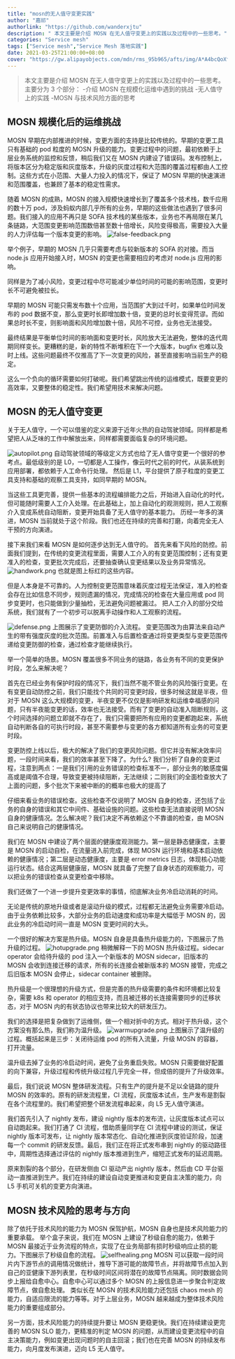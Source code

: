 ```yaml
---
title: "mosn的无人值守变更实践"
author: "嘉祁"
authorlink: "https://github.com/wanderxjtu"
description: " 本文主要是介绍 MOSN 在无人值守变更上的实践以及过程中的一些思考。"
categories: "Service mesh"
tags: ["Service mesh","Service Mesh 落地实践"]
date: 2021-03-25T21:00:00+08:00
cover: "https://gw.alipayobjects.com/mdn/rms_95b965/afts/img/A*A4bcQoXf5ZkAAAAAAAAAAAAAARQnAQ"
---
```


> 本文主要是介绍 MOSN 在无人值守变更上的实践以及过程中的一些思考。主要分为 3 个部分：
-介绍 MOSN 在规模化运维中遇到的挑战
-无人值守上的实践
-MOSN 与技术风险方面的思考

## MOSN 规模化后的运维挑战

MOSN 早期在内部推进的时候，变更方面的支持是比较传统的。早期的变更工具只有基础的 pod 粒度的 MOSN 升级的能力。变更过程中的问题，最初依赖于上层业务系统的监控和反馈，稍后我们又在 MOSN 内建设了错误码。发布控制上，将版本区分为稳定版和灰度版本，升级的灰度过程和大范围的覆盖过程都由人工控制。这些方式在小范围、大量人力投入的情况下，保证了 MOSN 早期的快速演进和范围覆盖，也兼顾了基本的稳定性需求。

随着 MOSN 的成熟，MOSN 的接入规模快速增长到了覆盖多个技术栈，数千应用的数十万 pod，涉及蚂蚁内部几乎所有的业务，早期的这些做法也遇到了很多问题。我们接入的应用不再只是 SOFA 技术栈的某些版本，业务也不再局限在某几条链路，大范围变更影响范围数倍甚至数十倍增长，风险变得极高，需要投入大量的人力评估每一个版本变更的影响。
![false-feedback.png](https://gw.alipayobjects.com/mdn/rms_95b965/afts/img/A*lVnfSJ1xP34AAAAAAAAAAAAAARQnAQ)

举个例子，早期的 MOSN 几乎只需要考虑与较新版本的 SOFA 的对接。而当 node.js 应用开始接入时，MOSN 的变更也需要相应的考虑对 node.js 应用的影响。

同样是为了减小风险，变更过程中尽可能减少单位时间的可能的影响范围，变更时长不可避免被拉长。

早期的 MOSN 可能只需发布数十个应用，当范围扩大到过千时，如果单位时间发布的 pod 数据不变，那么变更时长即增加数十倍，变更的总时长变得荒谬。而如果总时长不变，则影响面和风险增加数十倍，风险不可控，业务也无法接受。

最终结果是平衡单位时间的影响面和变更时长，风险放大无法避免，整体的迭代周期同样变长。更糟糕的是，新的特性不断堆积在下一个大版本，bugfix 也难以及时上线。这些问题最终不仅推高了下一次变更的风险，甚至直接影响当前生产的稳定。

这么一个负向的循环需要如何打破呢。我们希望跳出传统的运维模式，既要变更的高效率，又要整体的稳定性。我们希望用技术来解决问题。

## MOSN 的无人值守变更

关于无人值守，一个可以借鉴的定义来源于近年火热的自动驾驶领域。同样都是希望把人从乏味的工作中解放出来，同样都需要面临复杂的环境问题。

![autopilot.png](https://gw.alipayobjects.com/mdn/rms_95b965/afts/img/A*Wl3MR6vlexYAAAAAAAAAAAAAARQnAQ)
自动驾驶领域的等级定义方式也给了无人值守变更一个很好的参考点。最低级别的是 L0，一切都是人工操作，像云时代之前的时代，从装系统到应用部署，都依赖于人工命令行处理。
然后是 L1，平台提供了原子粒度的变更工具支持和基础的观察工具支持，如同早期的 MOSN。

当这些工具更完善，提供一些基本的流程编排能力之后，开始进入自动化的时代，但可能随时需要人工介入处理。在此基础上，加上自动化的观测规则，把人工观察介入变成系统自动阻断，变更开始具备了无人值守的基本能力。
历经一年多的演进，MOSN 当前就处于这个阶段。我们也还在持续的完善和打磨，向着完全无人干预的方向演进。

接下来我们来看 MOSN 是如何逐步达到无人值守的。
首先来看下风险的防控。前面我们提到，在传统的变更流程里面，需要人工介入的有变更范围控制；还有变更准入的检查，变更批次完成后，还要抽查确认变更结果以及业务异常情况。
![handwork.png](https://gw.alipayobjects.com/mdn/rms_95b965/afts/img/A*zMF9SZlKvxYAAAAAAAAAAAAAARQnAQ)
也就是图上标红的这些内容。

但是人本身是不可靠的。人为控制变更范围意味着灰度过程无法保证，准入的检查会存在比如信息不同步，规则遗漏的情况，完成情况的检查在大量应用或 pod 同步变更时，也只能做到少量抽检，无法避免问题被漏过。
把人工介入的部分交给系统，我们就有了一个初步可以脱离手动操作和人工观察的流程。

![defense.png](https://gw.alipayobjects.com/mdn/rms_95b965/afts/img/A*EDy9QI5AtHEAAAAAAAAAAAAAARQnAQ)
上图展示了变更防御的介入流程。
变更范围改为由算法来自动产生的带有强度灰度的批次范围。前置准入与后置检查通过将变更类型与变更范围传递给变更防御的检查，通过检查才能继续执行。

举一个简单的场景。MOSN 覆盖很多不同业务的链路，各业务有不同的变更保护时段，怎么来解决呢？

首先在已经业务有保护时段的情况下，我们当然不能不管业务的风险强行变更。在有变更自动防控之前，我们只能找个共同的可变更时段，很多时候这就是半夜，但对于 MOSN 这么大规模的变更，半夜变更不仅仅是影响研发和运维幸福感的问题，只有半夜能变更的话，效率也无法接受。而有了变更的自动准入阻断规则，这个时间选择的问题立即就不存在了，我们只需要把所有应用的变更都跑起来，系统自动判断各自的可执行时段，甚至不需要参与变更的各方都知道所有业务的可变更时段。

变更防控上线以后，极大的解决了我们的变更风险问题。但它并没有解决效率问题，一段时间来看，我们的效率甚至下降了。为什么?
我们分析了自身的变更过程，注意到两点：一是我们引用的业务错误的检查标准不一，部分业务的敏感度偏高或是阈值不合理，导致变更被持续阻断，无法继续；二则我们的全面检查放大了上面的问题，多个批次下来被中断的的概率也极大的提高了

仔细来看业务的错误检查。这些检查不仅说明了 MOSN 自身的检查，还包括了业务的自身的错误和其它中间件、基础设施的问题。这些检查无法直接说明 MOSN 自身的健康情况。怎么解决呢？我们决定不再依赖这个不靠谱的检查，由 MOSN 自己来说明自己的健康情况。

我们在 MOSN 中建设了两个层面的健康度观测能力。第一层是静态健康度，主要是 MOSN 的启动自检，在流量进入前完成，体现 MOSN 运行环境和基本启动依赖的健康情况；第二层是动态健康度，主要是 error metrics 日志，体现核心功能运行状态。结合这两层健康层，MOSN 就具备了完整了自身状态的观察能力，可以把业务的错误检查从变更检查中移除。

我们还做了一个进一步提升变更效率的事情，彻底解决业务冷启动消耗的时间。

无论是传统的原地升级或者是滚动升级的模式，过程都无法避免业务需要冷启动。由于业务依赖比较多，大部分业务的启动速度和成功率是大幅低于 MOSN 的，因此业务的冷启动时间一直是 MOSN 变更时间的大头。

一个很好的解决方案是热升级。MOSN 自身是具备热升级能力的，下图展示了热升级的过程。
![hotupgrade.png](https://gw.alipayobjects.com/mdn/rms_95b965/afts/img/A*ZEY1RrfKFA4AAAAAAAAAAAAAARQnAQ)
稍微解释一下的 MOSN 热升级过程。sidecar operator 会给待升级的 pod 注入一个新版本的 MOSN sidecar，旧版本的 MOSN 会收到连接迁移的请求，所有的长连接会被新版本的 MOSN 接管，完成之后旧版本 MOSN 会停止，sidecar container 被删除。

热升级是一个很理想的升级方式，但是完善的热升级需要的条件和环境都比较复杂，需要 k8s 和 operator 的相应支持，而且被迁移的长连接需要同步的迁移状态，对于 MOSN 内的有状态协议也带来比较大的研发压力。

我们的选择是把复杂做到了运维侧，做一个相对折中的方式。相对于热升级，这个方案没有那么热，我们称为温升级。
![warmupgrade.png](https://gw.alipayobjects.com/mdn/rms_95b965/afts/img/A*bICkQrbWQsQAAAAAAAAAAAAAARQnAQ)
上图展示了温升级的过程。概括起来是三步：关闭待运维 pod 的所有入流量，升级 MOSN 的容器，打开流量。

温升级去掉了业务的冷启动时间，避免了业务重启失败。MOSN 只需要做好配置的向下兼容，升级过程和传统升级过程几乎完全一样，但成倍的提升了升级效率。

最后，我们说说 MOSN 整体研发流程。只有生产的提升是不足以全链路的提升 MOSN 的效率的。原有的研发流程里，CI 流程，灰度版本试点，生产发布是割裂在各个流程里的。我们希望把整个研发流程串起来，向 L5 无人值守演进。

我们首先引入了 nightly 发布，建设 nightly 版本的发布流，让灰度版本试点可以自动跑起来。我们打通了 CI 流程，借助质量同学在 CI 流程中建设的测试，保证 nightly 版本可发布，让 nightly 版本常态化、自动化推进到灰度验证阶段，加速每一个 commit 的研发反馈。最后，我们正在将正式发布串到 nightly 的驱动路径中，周期性选择通过评估的 nightly 版本推进到生产，缩短正式发布的延迟周期。

原来割裂的各个部分，在研发侧由 CI 驱动产出 nightly 版本，然后由 CD 平台驱动一直推进到生产。我们在持续的建设自动变更推进和变更自主决策的能力，向 L5 手机可关机的变更方向演进。

## MOSN 技术风险的思考与方向

除了依托于技术风险的能力为 MOSN 保驾护航，MOSN 自身也是技术风险能力的重要承载。
举个盒子来说，我们在 MOSN 上建设了秒级自愈的能力，依赖于 MOSN 最接近于业务流程的特点，实现了在业务局部有损时秒级响应止损的能力。下图展示了秒级自愈的流程。
![selfhealing.png](https://gw.alipayobjects.com/mdn/rms_95b965/afts/img/A*pbNmQZugpg0AAAAAAAAAAAAAARQnAQ)
MOSN 可以获取一段时间片内下游节点的调用情况做统计，推导下游可能的故障节点，并将故障节点加入到自己的亚健康下游列表里，在秒级时间区间将潜在的故障节点隔离。同时数据会同步上报给自愈中心。自愈中心可以通过多个 MOSN 的上报信息进一步聚合判定故障节点，做自愈处理。
类似长在 MOSN 的技术风险能力还包括 chaos mesh 的能力，自适应限流的能力等等。对于上层业务，MOSN 越来越成为整体技术风险能力的重要组成部分。

另一方面，技术风险能力的持续提升要让 MOSN 更稳更快。我们在持续建设更完善的 MOSN SLO 能力，更精准的判定 MOSN 的问题，从而建设变更流程中的自主决策能力，例如变更出现问题时的自主回滚；我们也在完善 MOSN 的持续发布能力，向月度发布演进，迈向 L5 无人值守。

